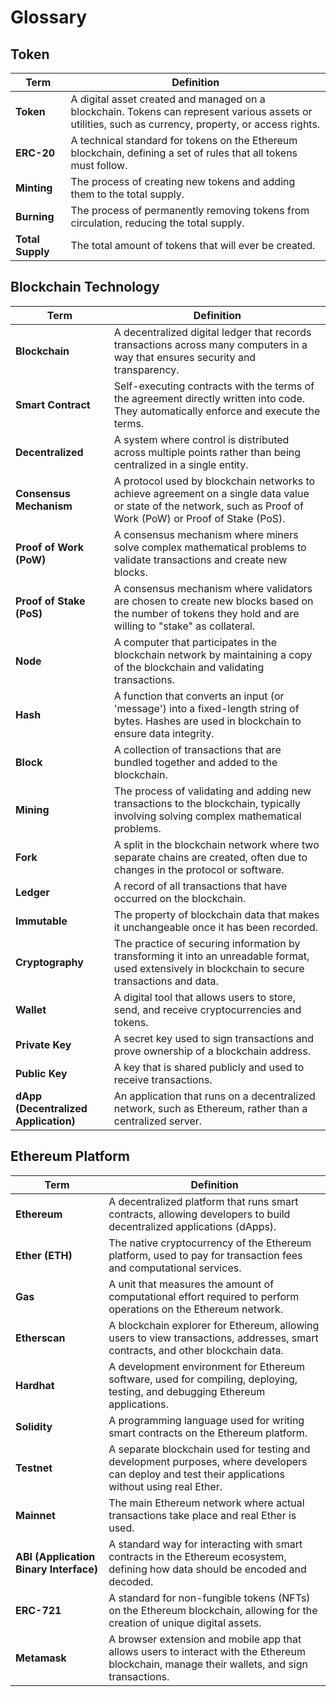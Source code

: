 # Glossary

## Token

| Term          | Definition                                                                                           |
|---------------|------------------------------------------------------------------------------------------------------|
| **Token**     | A digital asset created and managed on a blockchain. Tokens can represent various assets or utilities, such as currency, property, or access rights. |
| **ERC-20**    | A technical standard for tokens on the Ethereum blockchain, defining a set of rules that all tokens must follow. |
| **Minting**   | The process of creating new tokens and adding them to the total supply.                              |
| **Burning**   | The process of permanently removing tokens from circulation, reducing the total supply.              |
| **Total Supply** | The total amount of tokens that will ever be created.                                             |

## Blockchain Technology

| Term               | Definition                                                                                           |
|--------------------|------------------------------------------------------------------------------------------------------|
| **Blockchain**     | A decentralized digital ledger that records transactions across many computers in a way that ensures security and transparency. |
| **Smart Contract** | Self-executing contracts with the terms of the agreement directly written into code. They automatically enforce and execute the terms. |
| **Decentralized**  | A system where control is distributed across multiple points rather than being centralized in a single entity. |
| **Consensus Mechanism** | A protocol used by blockchain networks to achieve agreement on a single data value or state of the network, such as Proof of Work (PoW) or Proof of Stake (PoS). |
| **Proof of Work (PoW)** | A consensus mechanism where miners solve complex mathematical problems to validate transactions and create new blocks. |
| **Proof of Stake (PoS)** | A consensus mechanism where validators are chosen to create new blocks based on the number of tokens they hold and are willing to "stake" as collateral. |
| **Node**           | A computer that participates in the blockchain network by maintaining a copy of the blockchain and validating transactions. |
| **Hash**           | A function that converts an input (or 'message') into a fixed-length string of bytes. Hashes are used in blockchain to ensure data integrity. |
| **Block**          | A collection of transactions that are bundled together and added to the blockchain.                  |
| **Mining**         | The process of validating and adding new transactions to the blockchain, typically involving solving complex mathematical problems. |
| **Fork**           | A split in the blockchain network where two separate chains are created, often due to changes in the protocol or software. |
| **Ledger**         | A record of all transactions that have occurred on the blockchain.                                   |
| **Immutable**      | The property of blockchain data that makes it unchangeable once it has been recorded.                |
| **Cryptography**   | The practice of securing information by transforming it into an unreadable format, used extensively in blockchain to secure transactions and data. |
| **Wallet**         | A digital tool that allows users to store, send, and receive cryptocurrencies and tokens.            |
| **Private Key**    | A secret key used to sign transactions and prove ownership of a blockchain address.                  |
| **Public Key**     | A key that is shared publicly and used to receive transactions.                                      |
| **dApp (Decentralized Application)** | An application that runs on a decentralized network, such as Ethereum, rather than a centralized server. |

## Ethereum Platform

| Term               | Definition                                                                                           |
|--------------------|------------------------------------------------------------------------------------------------------|
| **Ethereum**       | A decentralized platform that runs smart contracts, allowing developers to build decentralized applications (dApps). |
| **Ether (ETH)**    | The native cryptocurrency of the Ethereum platform, used to pay for transaction fees and computational services. |
| **Gas**            | A unit that measures the amount of computational effort required to perform operations on the Ethereum network. |
| **Etherscan**      | A blockchain explorer for Ethereum, allowing users to view transactions, addresses, smart contracts, and other blockchain data. |
| **Hardhat**        | A development environment for Ethereum software, used for compiling, deploying, testing, and debugging Ethereum applications. |
| **Solidity**       | A programming language used for writing smart contracts on the Ethereum platform.                     |
| **Testnet**        | A separate blockchain used for testing and development purposes, where developers can deploy and test their applications without using real Ether. |
| **Mainnet**        | The main Ethereum network where actual transactions take place and real Ether is used.                |
| **ABI (Application Binary Interface)** | A standard way for interacting with smart contracts in the Ethereum ecosystem, defining how data should be encoded and decoded. |
| **ERC-721**        | A standard for non-fungible tokens (NFTs) on the Ethereum blockchain, allowing for the creation of unique digital assets. |
| **Metamask**       | A browser extension and mobile app that allows users to interact with the Ethereum blockchain, manage their wallets, and sign transactions. |